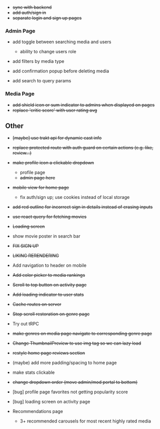 - ~~sync with backend~~
- ~~add auth/sign in~~
- ~~separate login and sign up pages~~

### Admin Page

- add toggle between searching media and users

  - ability to change users role

- add filters by media type
- add confirmation popup before deleting media
- add search to query params

### Media Page

- ~~add shield icon or sum indicator to admins when displayed on pages~~
- ~~replace 'critic score' with user rating avg~~

## Other

- ~~[maybe] use trakt api for dynamic cast info~~

- ~~replace protected route with auth guard on certain actions (e.g. like, review...)~~

- ~~make profile icon a clickable dropdown~~

  - profile page
  - ~~admin page here~~

- ~~mobile view for home page~~

  - fix auth/sign up; use cookies instead of local storage

- ~~add red outline for incorrect sign in details instead of erasing inputs~~
- ~~use react query for fetching movies~~
- ~~Loading screen~~
- show movie poster in search bar

- ~~FIX SIGN UP~~
- ~~LIKING RERENDERING~~

- Add navigation to header on mobile
- ~~Add color picker to media rankings~~
- ~~Scroll to top button on activity page~~
- ~~Add loading indicator to user stats~~
- ~~Cache routes on server~~
- ~~Stop scroll restoration on genre page~~
- Try out tRPC
- ~~make genres on media page navigate to corresponding genre page~~
- ~~Change ThumbnailPreview to use img tag so we can lazy load~~
- ~~restyle home page reviews section~~
- (maybe) add more padding/spacing to home page
- make stats clickable
- ~~change dropdown order (move admin/mod portal to bottom)~~
- [bug] profile page favorites not getting popularity score
- [bug] loading screen on activity page
- Recommendations page
  - 3+ recommended carousels for most recent highly rated media
